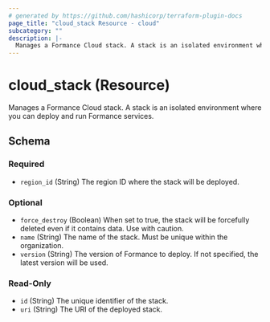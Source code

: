 ```yaml
---
# generated by https://github.com/hashicorp/terraform-plugin-docs
page_title: "cloud_stack Resource - cloud"
subcategory: ""
description: |-
  Manages a Formance Cloud stack. A stack is an isolated environment where you can deploy and run Formance services.
---
```


# cloud_stack (Resource)

Manages a Formance Cloud stack. A stack is an isolated environment where you can deploy and run Formance services.



<!-- schema generated by tfplugindocs -->
## Schema

### Required

- `region_id` (String) The region ID where the stack will be deployed.

### Optional

- `force_destroy` (Boolean) When set to true, the stack will be forcefully deleted even if it contains data. Use with caution.
- `name` (String) The name of the stack. Must be unique within the organization.
- `version` (String) The version of Formance to deploy. If not specified, the latest version will be used.

### Read-Only

- `id` (String) The unique identifier of the stack.
- `uri` (String) The URI of the deployed stack.
